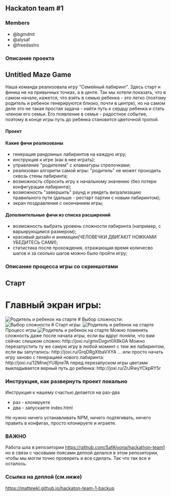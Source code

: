 ## Hackaton team #1

### Members
  - @bgmdmt
  - @alysaf
  - @freedastro

### Описание проекта

  ## Untitled Maze Game
Наша команда реализовала игру "Семейный лабиринт". Здесь старт и финиш не на привычных точках, а в центе. Так мы хотели показать, что в самом начале, кажется, что взять в семью ребенка - это легко (поэтому родитель и ребенок генерируются близко, почти в центре), но на самом деле это не такая простая задача - найти путь к сердцу ребенка и стать членом его семьи. Его появление в семье - радостное событие, поэтому в конце игры путь до ребенка становится цветочной тропой. 

#### Проект 
#### Какие фичи реализованы

- генерация рандомных лабиринтов на каждую игру;
- инструкция к игре (как в нее играть);
- управление "родителем" с клавиатуры стрелочками;
- реализован алгоритм самой игры: "родитель" не может проходить сквозь стены лабиринта;
- возможность сбросить игру к начальному значению (без потери конфигурации лабиринта);
- возможность "завершить" раунд и увидеть визуализацию правильного пути (дальше - рестарт партии с новым лабиринтом);
- экран поздравления с окончанием игры;

#### Дополнительные фичи из списка расширений
- возможность выбрать уровень сложности лабиринта (например, с варьирующимся размером);
- красивый дизайн и анимации(ЧЕЛОВЕЧКИ ДВИГАЮТ НОЖКАМИ УБЕДИТЕСЬ САМИ);
- статистика после прохождения, отражающая время количесво шагов и за сколько шагов можно было пройти игру; 

### Описание процесса игры со скриншотами
## Старт
# Главный экран игры: 
<image src="/markdown_imgs/img_1.jpg" alt="Родитель и ребенок на старте">
# Выбор сложности: 
<image src="/markdown_imgs/img_2.jpg" alt="Выбор сложности">
# Старт игры: 
<image src="/markdown_imgs/img_3.jpg" alt="Родитель и ребенок на старте">
Процесс игры
<image src="/markdown_imgs/img_1.jpg" alt="Родитель и ребенок на старте">
Можно поменять сложность даже после начала игры, если вы вдруг поняли, что вам сейчас слишком сложно: http://joxi.ru/gmvDxgvt0X8kGA
Можно перезапустить ту же самую игру в любой момент с тем же лабиринтом, если вы запутались: http://joxi.ru/GrqDRgXtbaVXYA
... или просто начать игру заново с генерацией нового лабиринта: http://joxi.ru/12MnwjYU8jne7A
перед перезапуском игры цветами выкладывается верный путь до ребенка: http://joxi.ru/ZrJRwyYCkpRY5r

### Инструкция, как развернуть проект локально
Инструкция к нашему счастью делается на раз-два
- раз - клонируете
- два - запускаете index.html

Не нужно ничего устанавливать NPM, ничего подтягивать, ничего править в конфигах, просто клонируете и играете.


### ВАЖНО 
Работа шла в репозитории https://github.com/SafAlyona/hackathon-team1 но в связи с часовыми поясами деплой делался в этом репозитории, чтобы мы могли точно проверить и все сделать. Так что так все и осталось. 

### Ссылка на деплой (см.ниже)

https://mattewkl.github.io/hackaton-team-1-backup
